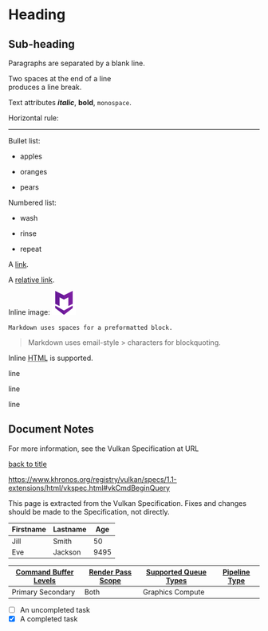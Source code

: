 
# Heading

## Sub-heading

Paragraphs are separated by a blank line.

Two spaces at the end of a line  
produces a line break.

Text attributes **_italic_**, **bold**, `monospace`.

Horizontal rule:

---

Bullet list:

* apples

* oranges

* pears

Numbered list:

* wash

* rinse

* repeat

A [link](http://example.com).

A [relative link](/about).

Inline image: ![Image](https://github.com/adam-p/markdown-here/raw/master/src/common/images/icon48.png)

    Markdown uses spaces for a preformatted block.

> Markdown uses email-style > characters for blockquoting.

Inline <abbr title="Hypertext Markup Language">HTML</abbr> is supported.

line

line

line


## Document Notes

For more information, see the Vulkan Specification at URL

[back to title](#document-notes)

<https://www.khronos.org/registry/vulkan/specs/1.1-extensions/html/vkspec.html#vkCmdBeginQuery>

This page is extracted from the Vulkan Specification. Fixes and changes should be made to the Specification, not directly.


|**Firstname**|**Lastname**|**Age**|
|-------------|------------|-------|
|Jill         |Smith       |     50|
|Eve          |Jackson     |   9495|

|[Command Buffer Levels](#VkCommandBufferLevel)|[Render Pass Scope](#vkCmdBeginRenderPass)|[Supported Queue Types](#VkQueueFlagBits)|[Pipeline Type](#synchronization-pipeline-stages-types)|
|-|-|-|-|
|Primary Secondary|Both|Graphics Compute||


- [ ] An uncompleted task
- [x] A completed task
